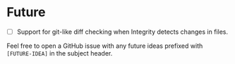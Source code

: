 # Future

- [ ] Support for git-like diff checking when Integrity detects changes in files.

Feel free to open a GitHub issue with any future ideas prefixed with `[FUTURE-IDEA]` in the subject header.
